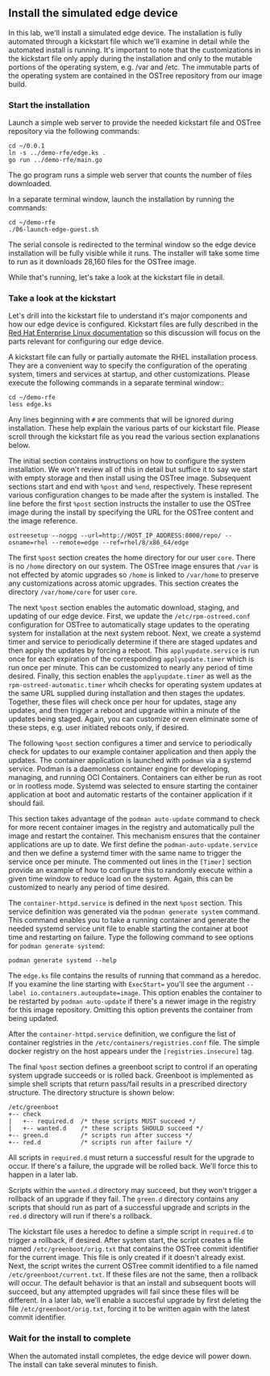 ## Install the simulated edge device
In this lab, we'll install a simulated edge device. The installation
is fully automated through a kickstart file which we'll examine in
detail while the automated install is running.  It's important to
note that the customizations in the kickstart file only apply during
the installation and only to the mutable portions of the operating
system, e.g. /var and /etc. The immutable parts of the operating
system are contained in the OSTree repository from our image build.

### Start the installation
Launch a simple web server to provide the needed kickstart file and
OSTree repository via the following commands:

    cd ~/0.0.1
    ln -s ../demo-rfe/edge.ks .
    go run ../demo-rfe/main.go

The go program runs a simple web server that counts the number of
files downloaded.

In a separate terminal window, launch the installation by running the commands:

    cd ~/demo-rfe
    ./06-launch-edge-guest.sh

The serial console is redirected to the terminal window so the edge
device installation will be fully visible while it runs.  The
installer will take some time to run as it downloads 28,160 files
for the OSTree image.

While that's running, let's take a look at the kickstart file in
detail.

### Take a look at the kickstart
Let's drill into the kickstart file to understand it's major
components and how our edge device is configured. Kickstart files
are fully described in the
[Red Hat Enterprise Linux documentation](https://access.redhat.com/documentation/en-us/red_hat_enterprise_linux/8/html-single/performing_an_advanced_rhel_installation/index#performing_an_automated_installation_using_kickstart)
so this discussion will focus on the parts relevant for configuring
our edge device.

A kickstart file can fully or partially automate the RHEL installation
process. They are a convenient way to specify the configuration of
the operating system, timers and services at startup, and other
customizations. Please execute the following commands in a separate
terminal window::

    cd ~/demo-rfe
    less edge.ks

Any lines beginning with `#` are comments that will be ignored
during installation. These help explain the various parts of our
kickstart file. Please scroll through the kickstart file as you
read the various section explanations below.

The initial section contains instructions on how to configure the
system installation. We won't review all of this in detail but
suffice it to say we start with empty storage and then install using
the OSTree image. Subsequent sections start and end with `%post`
and `%end`, respectively. These represent various configuration
changes to be made after the system is installed. The line before
the first `%post` section instructs the installer to use the OSTree
image during the install by specifying the URL for the OSTree content
and the image reference.

    ostreesetup --nogpg --url=http://HOST_IP_ADDRESS:8000/repo/ --osname=rhel --remote=edge --ref=rhel/8/x86_64/edge

The first `%post` section creates the home directory for our user
`core`. There is no `/home` directory on our system. The OSTree
image ensures that `/var` is not effected by atomic upgrades so
`/home` is linked to `/var/home` to preserve any customizations
across atomic upgrades. This section creates the directory
`/var/home/core` for user `core`.

The next `%post` section enables the automatic download, staging,
and updating of our edge device. First, we update the
`/etc/rpm-ostreed.conf` configuration for OSTree to automatically
stage updates to the operating system for installation at the next
system reboot. Next, we create a systemd timer and service to
periodically determine if there are staged updates and then apply
the updates by forcing a reboot. This `applyupdate.service` is run
once for each expiration of the corresponding `applyupdate.timer`
which is run once per minute. This can be customized to nearly any
period of time desired. Finally, this section enables the
`applyupdate.timer` as well as the `rpm-ostreed-automatic.timer`
whcih checks for operating system updates at the same URL supplied
during installation and then stages the updates. Together, these
files will check once per hour for updates, stage any updates, and
then trigger a reboot and upgrade within a minute of the updates
being staged. Again, you can customize or even eliminate some of
these steps, e.g. user initiated reboots only, if desired.

The following `%post` section configures a timer and service to
periodically check for updates to our example container application
and then apply the updates. The container application is launched
with `podman` via a systemd service. Podman is a daemonless container
engine for developing, managing, and running OCI Containers.
Containers can either be run as root or in rootless mode. Systemd
was selected to ensure starting the container application at boot
and automatic restarts of the container application if it should
fail.

This section takes advantage of the `podman auto-update` command
to check for more recent container images in the registry and
automatically pull the image and restart the container. This mechanism
ensures that the container applications are up to date. We first
define the `podman-auto-update.service` and then we define a systemd
timer with the same name to trigger the service once per minute.
The commented out lines in the `[Timer]` section provide an example
of how to configure this to randomly execute within a given time
window to reduce load on the system. Again, this can be customized
to nearly any period of time desired.

The `container-httpd.service` is defined in the next `%post` section.
This service definition was generated via the `podman generate
system` command. This command enables you to take a running container
and generate the needed systemd service unit file to enable starting
the container at boot time and restarting on failure. Type the
following command to see options for `podman generate systemd`:

    podman generate systemd --help

The `edge.ks` file contains the results of running that command as
a heredoc. If you examine the line starting with `ExecStart=` you'll
see the argument `--label io.containers.autoupdate=image`. This
option enables the container to be restarted by `podman auto-update`
if there's a newer image in the registry for this image repository.
Omitting this option prevents the container from being updated.

After the `container-httpd.service` definition, we configure the
list of container registries in the `/etc/containers/registries.conf`
file. The simple docker registry on the host appears under the
`[registries.insecure]` tag.

The final `%post` section defines a greenboot script to control if
an operating system upgrade succeeds or is rolled back. Greenboot
is implemented as simple shell scripts that return pass/fail results
in a prescribed directory structure. The directory structure is
shown below:

    /etc/greenboot
    +-- check
    |   +-- required.d  /* these scripts MUST succeed */
    |   +-- wanted.d    /* these scripts SHOULD succeed */
    +-- green.d         /* scripts run after success */
    +-- red.d           /* scripts run after failure */

All scripts in `required.d` must return a successful result for the
upgrade to occur. If there's a failure, the upgrade will be rolled
back. We'll force this to happen in a later lab.

Scripts within the `wanted.d` directory may succeed, but they won't
trigger a rollback of an upgrade if they fail. The `green.d` directory
contains any scripts that should run as part of a successful upgrade
and scripts in the `red.d` directory will run if there's a rollback.

The kickstart file uses a heredoc to define a simple script in
`required.d` to trigger a rollback, if desired. After system start,
the script creates a file named `/etc/greenboot/orig.txt` that
contains the OSTree commit identifier for the current image. This
file is only created if it doesn't already exist. Next, the script
writes the current OSTree commit identified to a file named
`/etc/greenboot/current.txt`. If these files are not the same, then
a rollback will occur. The default behavior is that an install and
subsequent boots will succeed, but any attempted upgrades will fail
since these files will be different. In a later lab, we'll enable
a succesful upgrade by first deleting the file `/etc/greenboot/orig.txt`,
forcing it to be written again with the latest commit identifier.

### Wait for the install to complete
When the automated install completes, the edge device will power
down. The install can take several minutes to finish.

